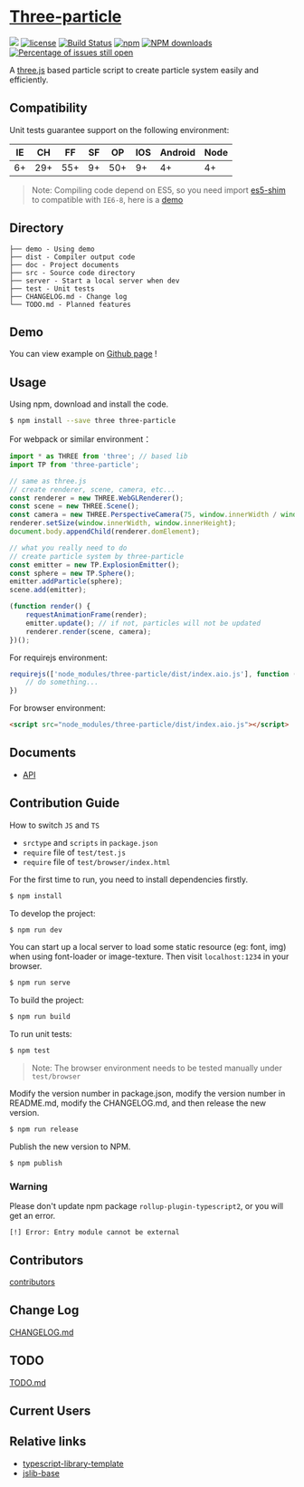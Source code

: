 # [Three-particle](https://github.com/GurifYuanin/three-particle)
[![](https://img.shields.io/badge/Powered%20by-three%20particle-brightgreen.svg)](https://github.com/GurifYuanin/three-particle)
[![license](https://img.shields.io/badge/license-MIT-blue.svg)](https://github.com/GurifYuanin/three-particle/blob/master/LICENSE)
[![Build Status](https://travis-ci.org/GurifYuanin/three-particle.svg?branch=master)](https://travis-ci.org/GurifYuanin/three-particle)
[![npm](https://img.shields.io/badge/npm-6.9.0-orange.svg)](https://www.npmjs.com/package/three-particle)
[![NPM downloads](http://img.shields.io/npm/dm/three-particle.svg?style=flat-square)](http://www.npmtrends.com/three-particle)
[![Percentage of issues still open](http://isitmaintained.com/badge/open/GurifYuanin/three-particle.svg)](http://isitmaintained.com/project/GurifYuanin/three-particle "Percentage of issues still open")

A [three.js](https://github.com/mrdoob/three.js) based particle script to create particle system easily and efficiently.

## Compatibility
Unit tests guarantee support on the following environment:

| IE   | CH   | FF   | SF   | OP   | IOS  | Android   | Node  |
| ---- | ---- | ---- | ---- | ---- | ---- | ---- | ----- |
| 6+   | 29+  | 55+  | 9+   | 50+  | 9+   | 4+   | 4+    |

> Note: Compiling code depend on ES5, so you need import [es5-shim](http://github.com/es-shims/es5-shim/) to compatible with `IE6-8`, here is a [demo](./demo/demo-global.html)

## Directory
```
├── demo - Using demo
├── dist - Compiler output code
├── doc - Project documents
├── src - Source code directory
├── server - Start a local server when dev
├── test - Unit tests
├── CHANGELOG.md - Change log
└── TODO.md - Planned features
```

## Demo
You can view example on [Github page](https://gurifyuanin.github.io/three-particle/demo/index.html) !

## Usage

Using npm, download and install the code. 

```bash
$ npm install --save three three-particle
```

For webpack or similar environment：

```js
import * as THREE from 'three'; // based lib
import TP from 'three-particle';

// same as three.js
// create renderer, scene, camera, etc...
const renderer = new THREE.WebGLRenderer();
const scene = new THREE.Scene();
const camera = new THREE.PerspectiveCamera(75, window.innerWidth / window.innerHeight, 0.1, 1000);
renderer.setSize(window.innerWidth, window.innerHeight);
document.body.appendChild(renderer.domElement);

// what you really need to do
// create particle system by three-particle
const emitter = new TP.ExplosionEmitter();
const sphere = new TP.Sphere();
emitter.addParticle(sphere);
scene.add(emitter);

(function render() {
    requestAnimationFrame(render);
    emitter.update(); // if not, particles will not be updated
    renderer.render(scene, camera);
})();
```

For requirejs environment:

```js
requirejs(['node_modules/three-particle/dist/index.aio.js'], function (TP) {
    // do something...
})
```

For browser environment:

```html
<script src="node_modules/three-particle/dist/index.aio.js"></script>
```

## Documents
+ [API](./doc/api.md)

## Contribution Guide

How to switch `JS` and `TS`

- `srctype` and `scripts` in `package.json`
- `require` file of `test/test.js`
- `require` file of `test/browser/index.html`

For the first time to run, you need to install dependencies firstly.

```bash
$ npm install
```

To develop the project:
```bash
$ npm run dev
```

You can start up a local server to load some static resource (eg: font, img) when using font-loader or image-texture.
Then visit `localhost:1234` in your browser.
```bash
$ npm run serve
```

To build the project:

```bash
$ npm run build
```

To run unit tests:

```bash
$ npm test
```

> Note: The browser environment needs to be tested manually under ```test/browser```

Modify the version number in package.json, modify the version number in README.md, modify the CHANGELOG.md, and then release the new version.

```bash
$ npm run release
```

Publish the new version to NPM.

```bash
$ npm publish
```

### Warning
Please don't update npm package `rollup-plugin-typescript2`, or you will get an error.
```shell
[!] Error: Entry module cannot be external
```

## Contributors

[contributors](https://github.com/GurifYuanin/three-particle/graphs/contributors)

## Change Log
[CHANGELOG.md](./CHANGELOG.md)

## TODO
[TODO.md](./TODO.md)

## Current Users


## Relative links

- [typescript-library-template](https://github.com/jiumao-fe/typescript-library-template)
- [jslib-base](https://github.com/yanhaijing/jslib-base)
